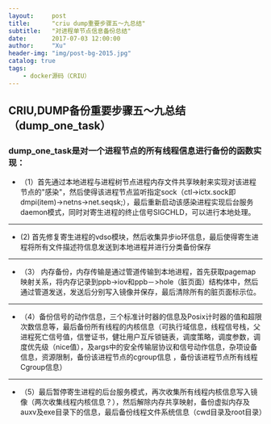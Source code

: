 ```yaml
---
layout:     post
title:      "criu dump重要步骤五～九总结"
subtitle:   "对进程单节点信息备份总结"
date:       2017-07-03 12:00:00
author:     "Xu"
header-img: "img/post-bg-2015.jpg"
catalog: true
tags:
    - docker源码（CRIU）
---
```

## CRIU,DUMP备份重要步骤五～九总结（dump_one_task）

### dump_one_task是对一个进程节点的所有线程信息进行备份的函数实现：
* （1）首先通过本地进程与进程树节点进程内存文件共享映射来实现对该进程节点的"感染"，然后使得该进程节点监听指定sock（ctl->ictx.sock即dmpi(item)->netns->net.seqsk;），最后重新启动该感染进程实现后台服务daemon模式，同时对寄生进程的终止信号SIGCHLD，可以进行本地处理。

---

* (2) 首先修复寄生进程的vdso模块，然后收集异步io环信息，最后使得寄生进程将所有文件描述符信息发送到本地进程并进行分类备份保存

---

* （3） 内存备份，内存传输是通过管道传输到本地进程，首先获取pagemap映射关系，将内存记录到ppb->iov和ppb－>hole（脏页面）结构体中，然后通过管道发送，发送后分别写入镜像并保存，最后清除所有的脏页面标示位。

---

* （4）备份信号的动作信息，三个标准计时器的信息及Posix计时器的值和超限次数信息等，最后备份所有线程的内核信息（可执行域信息，线程信号栈，父进程死亡信号值，信誉证书，健壮用户互斥锁链表，调度策略，调度参数，调度优先级（nice值），及args中的安全传输层协议和信号动作信息，杂项设备信息，资源限制，备份该进程节点的cgroup信息，备份该进程节点所有线程Cgroup信息）
---* （5）最后暂停寄生进程的后台服务模式，再次收集所有线程内核信息写入镜像（两次收集线程内核信息？），然后解除内存共享映射，备份虚拟内存及auxv及exe目录下的信息，最后备份线程文件系统信息（cwd目录及root目录）